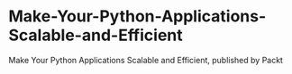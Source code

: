 # Make-Your-Python-Applications-Scalable-and-Efficient
Make Your Python Applications Scalable and Efficient, published by Packt
